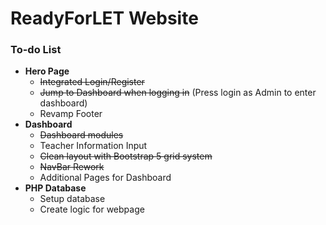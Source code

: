 # ReadyForLET Website

### To-do List
- **Hero Page**
  - ~~Integrated Login/Register~~
  - ~~Jump to Dashboard when logging in~~ (Press login as Admin to enter dashboard)
  - Revamp Footer
- **Dashboard**
  - ~~Dashboard modules~~
  - Teacher Information Input
  - ~~Clean layout with Bootstrap 5 grid system~~
  - ~~NavBar Rework~~
  - Additional Pages for Dashboard
- **PHP Database**
  - Setup database
  - Create logic for webpage
